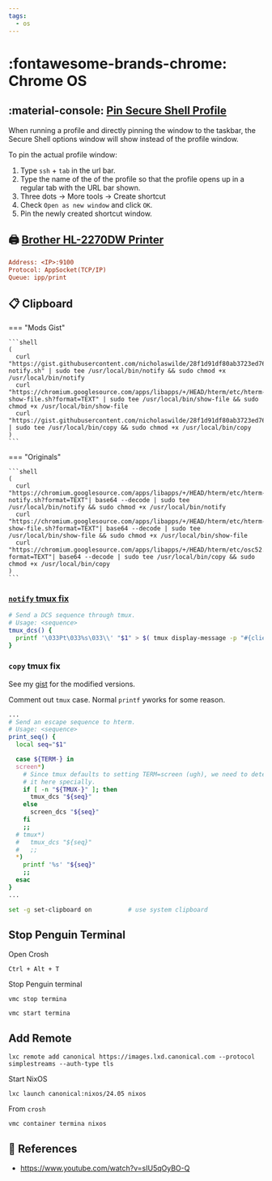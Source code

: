 ```yaml
---
tags:
  - os
---
```

# :fontawesome-brands-chrome: Chrome OS

## :material-console: [Pin Secure Shell Profile][3]

When running a profile and directly pinning the window to the taskbar, the Secure Shell options window
will show instead of the profile window.

To pin the actual profile window:

1. Type `ssh` + `tab` in the url bar.
2. Type the name of the of the profile so that the profile opens up in a regular tab with the URL bar shown.
3. Three dots -> More tools -> Create shortcut
4. Check `Open as new window` and click `OK`.
5. Pin the newly created shortcut window.

## :printer: [Brother HL-2270DW Printer][2]

```ini
Address: <IP>:9100
Protocol: AppSocket(TCP/IP)
Queue: ipp/print
```

## :clipboard: Clipboard

=== "Mods Gist"

    ```shell
    (
      curl "https://gist.githubusercontent.com/nicholaswilde/28f1d91df80ab3723ed7697460349ac8/raw/280fa16599e64745cc7f4e71df265ae1aafbf331/term-notify.sh" | sudo tee /usr/local/bin/notify && sudo chmod +x /usr/local/bin/notify
      curl "https://chromium.googlesource.com/apps/libapps/+/HEAD/hterm/etc/hterm-show-file.sh?format=TEXT" | sudo tee /usr/local/bin/show-file && sudo chmod +x /usr/local/bin/show-file
      curl "https://gist.githubusercontent.com/nicholaswilde/28f1d91df80ab3723ed7697460349ac8/raw/280fa16599e64745cc7f4e71df265ae1aafbf331/osc52.sh" | sudo tee /usr/local/bin/copy && sudo chmod +x /usr/local/bin/copy
    )
    ```

=== "Originals"

    ```shell
    (
      curl "https://chromium.googlesource.com/apps/libapps/+/HEAD/hterm/etc/hterm-notify.sh?format=TEXT"| base64 --decode | sudo tee /usr/local/bin/notify && sudo chmod +x /usr/local/bin/notify
      curl "https://chromium.googlesource.com/apps/libapps/+/HEAD/hterm/etc/hterm-show-file.sh?format=TEXT"| base64 --decode | sudo tee /usr/local/bin/show-file && sudo chmod +x /usr/local/bin/show-file
      curl "https://chromium.googlesource.com/apps/libapps/+/HEAD/hterm/etc/osc52.sh?format=TEXT"| base64 --decode | sudo tee /usr/local/bin/copy && sudo chmod +x /usr/local/bin/copy
    )
    ```

### [`notify` tmux fix](https://github.com/tmux/tmux/issues/2136#issuecomment-605307331)

```bash
# Send a DCS sequence through tmux.
# Usage: <sequence>
tmux_dcs() {
  printf '\033Pt\033%s\033\\' "$1" > $( tmux display-message -p "#{client_tty}" )
}

```

### `copy` tmux fix

See my [gist](https://gist.github.com/nicholaswilde/28f1d91df80ab3723ed7697460349ac8) for the modified versions.

Comment out `tmux` case. Normal `printf` yworks for some reason.

```bash
...
# Send an escape sequence to hterm.
# Usage: <sequence>
print_seq() {
  local seq="$1"

  case ${TERM-} in
  screen*)
    # Since tmux defaults to setting TERM=screen (ugh), we need to detect
    # it here specially.
    if [ -n "${TMUX-}" ]; then
      tmux_dcs "${seq}"
    else
      screen_dcs "${seq}"
    fi
    ;;
  # tmux*)
  #   tmux_dcs "${seq}"
  #   ;;
  *)
    printf '%s' "${seq}"
    ;;
  esac
}
...
```

```bash title="~/.config/tmux/tmux.conf"
set -g set-clipboard on          # use system clipboard
```

## Stop Penguin Terminal

Open Crosh

```shell
Ctrl + Alt + T
```

Stop Penguin terminal

```shell
vmc stop termina
```

```shell
vmc start termina
```

## Add Remote

```shell
lxc remote add canonical https://images.lxd.canonical.com --protocol simplestreams --auth-type tls
```

Start NixOS

```shell
lxc launch canonical:nixos/24.05 nixos
```

From `crosh`

```shell
vmc container termina nixos
```

## :link: References

- <https://www.youtube.com/watch?v=sIU5qOyBO-Q>

[1]: <https://adamtheautomator.com/ssh-chrome-extension/#Connecting_to_a_Remote_Host_using_the_Search_Bar>
[2]: <https://www.reddit.com/r/chromeos/comments/7n3jc1/setting_up_brother_hl2270dw_printer_on_chromebook/>
[3]: <https://chromium.googlesource.com/apps/libapps/+/HEAD/nassh/docs/FAQ.md#can-i-create-bookmarks-to-specific-sites>
